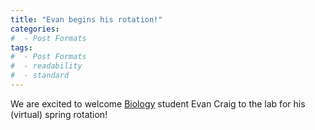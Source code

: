 ```yaml
---
title: "Evan begins his rotation!"
categories:
#  - Post Formats
tags:
#  - Post Formats
#  - readability
#  - standard
---
```

We are excited to welcome [Biology](https://www.biology.washington.edu/programs/graduate) student Evan Craig to the lab for his (virtual) spring rotation! 
